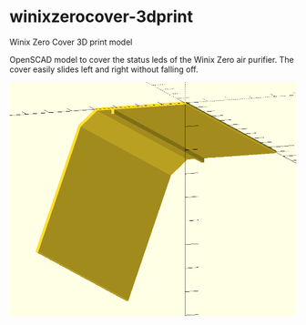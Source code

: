 # winixzerocover-3dprint
Winix Zero Cover 3D print model

OpenSCAD model to cover the status leds of the Winix Zero air purifier. The cover easily slides left and right without falling off.

![Winx Zero cover 3D render](winixzerocover.png)

